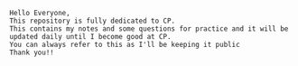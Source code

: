     Hello Everyone,  
    This repository is fully dedicated to CP.  
    This contains my notes and some questions for practice and it will be updated daily until I become good at CP. 
    You can always refer to this as I'll be keeping it public 
    Thank you!!   
